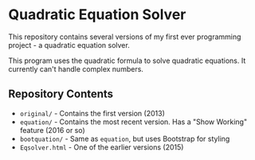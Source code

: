 # Quadratic Equation Solver
This repository contains several versions of my first ever programming project - a quadratic equation solver.

This program uses the quadratic formula to solve quadratic equations. It currently can't handle complex numbers.

## Repository Contents
- `original/` - Contains the first version (2013)
- `equation/` - Contains the most recent version. Has a "Show Working" feature (2016 or so)
- `bootquation/` - Same as `equation`, but uses Bootstrap for styling
- `Eqsolver.html` - One of the earlier versions (2015)
